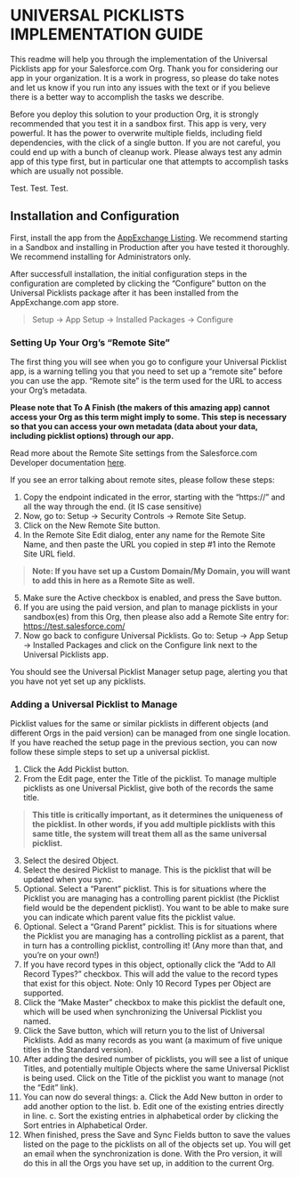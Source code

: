 # UNIVERSAL PICKLISTS IMPLEMENTATION GUIDE

This readme will help you through the implementation of the Universal Picklists app for your Salesforce.com Org.  Thank you for considering our app in your organization. It is a work in progress, so please do take notes and let us know if you run into any issues with the text or if you believe there is a better way to accomplish the tasks we describe.

Before you deploy this solution to your production Org, it is strongly recommended that you test it in a sandbox first. This app is very, very powerful.  It has the power to overwrite multiple fields, including field dependencies, with the click of a single button.  If you are not careful, you could end up with a bunch of cleanup work. Please always test any admin app of this type first, but in particular one that attempts to accomplish tasks which are usually not possible.

Test. Test.  Test.

## Installation and Configuration

First, install the app from the [AppExchange Listing](https://appexchange.salesforce.com/appxListingDetail?listingId=a0N30000000pvmXEAQ).  We recommend starting in a Sandbox and installing in Production after you have tested it thoroughly.  We recommend installing for Administrators only.

After successfull installation, the initial configuration steps in the configuration are completed by clicking the “Configure” button on the Universal Picklists package after it has been installed from the AppExchange.com app store. 

> Setup → App Setup → Installed Packages → Configure

### Setting Up Your Org’s “Remote Site”

The first thing you will see when you go to configure your Universal Picklist app, is a warning telling you that you need to set up a “remote site” before you can use the app.  “Remote site” is the term used for the URL to access your Org’s metadata.

**Please note that To A Finish (the makers of this amazing app) cannot access your Org as this term might imply to some.  This step is necessary so that you can access your own metadata (data about your data, including picklist options) through our app.**

Read more about the Remote Site settings from the Salesforce.com Developer documentation [here](https://www.salesforce.com/us/developer/docs/apexcode/index_Left.htm#CSHID=apex_callouts_remote_site_settings.htm|StartTopic=Content%2Fapex_callouts_remote_site_settings.htm|SkinName=webhelp).

If you see an error talking about remote sites, please follow these steps:

1. Copy the endpoint indicated in the error, starting with the “https://” and all the way through the end. (it IS case sensitive)
2. Now, go to: Setup → Security Controls → Remote Site Setup.
3. Click on the New Remote Site button.
4. In the Remote Site Edit dialog, enter any name for the Remote Site Name, and then paste the URL you copied in step #1 into the Remote Site URL field.
> **Note: If you have set up a Custom Domain/My Domain, you will want to add this in here as a Remote Site as well.**
5. Make sure the Active checkbox is enabled, and press the Save button.
6. If you are using the paid version, and plan to manage picklists in your sandbox(es) from this Org, then please also add a Remote Site entry for: https://test.salesforce.com/
7. Now go back to configure Universal Picklists.  Go to: Setup → App Setup → Installed Packages and click on the Configure link next to the Universal Picklists app.

You should see the Universal Picklist Manager setup page, alerting you that you have not yet set up any picklists.  

### Adding a Universal Picklist to Manage

Picklist values for the same or similar picklists in different objects (and different Orgs in the paid version) can be managed from one single location.  If you have reached the setup page in the previous section, you can now follow these simple steps to set up a universal picklist.

1. Click the Add Picklist button.
2. From the Edit page, enter the Title of the picklist.  To manage multiple picklists as one Universal Picklist, give both of the records the same title.
> **This title is critically important, as it determines the uniqueness of the picklist.  In other words, if you add multiple picklists with this same title, the system will treat them all as the same universal picklist.**
3. Select the desired Object.
4. Select the desired Picklist to manage.  This is the picklist that will be updated when you sync.
5. Optional.  Select a “Parent” picklist.  This is for situations where the Picklist you are managing has a controlling parent picklist (the Picklist field would be the dependent picklist).  You want to be able to make sure you can indicate which parent value fits the picklist value.
6. Optional.  Select a “Grand Parent” picklist.  This is for situations where the Picklist you are managing has a controlling picklist as a parent, that in turn has a controlling picklist, controlling it!  (Any more than that, and you’re on your own!)
7. If you have record types in this object, optionally click the “Add to All Record Types?” checkbox.  This will add the value to the record types that exist for this object.  Note: Only 10 Record Types per Object are supported.
8. Click the “Make Master” checkbox to make this picklist the default one, which will be used when synchronizing the Universal Picklist you named.
9. Click the Save button, which will return you to the list of Universal Picklists. Add as many records as you want (a maximum of five unique titles in the Standard version).
10. After adding the desired number of picklists, you will see a list of unique Titles, and potentially multiple Objects where the same Universal Picklist is being used.  Click on the Title of the picklist you want to manage (not the “Edit” link).
11.	You can now do several things:
    a. Click the Add New button in order to add another option to the list.
    b. Edit one of the existing entries directly in line.
    c. Sort the existing entries in alphabetical order by clicking the Sort entries in Alphabetical Order.
12. When finished, press the Save and Sync Fields button to save the values listed on the page to the picklists on all of the objects set up.  You will get an email when the synchronization is done.  With the Pro version, it will do this in all the Orgs you have set up, in addition to the current Org.

